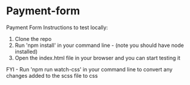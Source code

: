 # Payment-form
Payment Form
Instructions to test locally:
1. Clone the repo
2. Run 'npm install' in your command line - (note you should have node installed)
3. Open the index.html file in your browser and you can start testing it

FYI - Run 'npm run watch-css' in your command line to convert any changes added to the scss file to css

